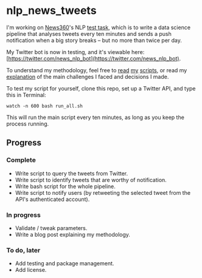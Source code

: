 # nlp_news_tweets

I'm working on [News360](https://news360.com/)'s NLP [test task](https://docs.google.com/document/d/1ziUlEDtOBChJzHvArc4GzQKJKG1s-Ut9IkzGAyzAdJI/edit#heading=h.o1egger9j1r), which is to write a data science pipeline that analyses tweets every ten minutes and sends a push notification when a big story breaks – but no more than twice per day.

My Twitter bot is now in testing, and it's viewable here: [https://twitter.com/news_nlp_bot](https://twitter.com/news_nlp_bot).

To understand my methodology, feel free to [read](https://github.com/laingdk/nlp_news_tweets/blob/master/src/get_and_wrangle_tweets.py) [my](https://github.com/laingdk/nlp_news_tweets/blob/master/src/find_hot_tweets.R) [scripts](https://github.com/laingdk/nlp_news_tweets/blob/master/src/notify.py), or read my [explanation](https://github.com/laingdk/nlp_news_tweets/blob/master/doc/methodology.md) of the main challenges I faced and decisions I made.

To test my script for yourself, clone this repo, set up a Twitter API, and type this in Terminal:

`watch -n 600 bash run_all.sh`

This will run the main script every ten minutes, as long as you keep the process running.

## Progress

### Complete

- Write script to query the tweets from Twitter.
- Write script to identify tweets that are worthy of notification.
- Write bash script for the whole pipeline.
- Write script to notify users (by retweeting the selected tweet from the API's authenticated account).

### In progress

- Validate / tweak parameters.
- Write a blog post explaining my methodology.

### To do, later

- Add testing and package management.
- Add license.


